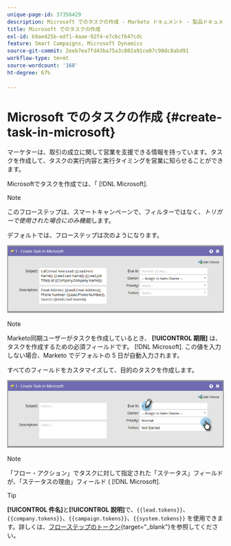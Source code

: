 ```yaml
---
unique-page-id: 37356429
description: Microsoft でのタスクの作成 - Marketo ドキュメント - 製品ドキュメント
title: Microsoft でのタスクの作成
exl-id: b9ae425b-edf1-4aae-92f4-e7c6cf647cdc
feature: Smart Campaigns, Microsoft Dynamics
source-git-commit: 2eeb7ea7fd43ba75a3c802a91ce07c90dc8abd91
workflow-type: tm+mt
source-wordcount: '168'
ht-degree: 67%

---
```


# Microsoft でのタスクの作成 {#create-task-in-microsoft}

マーケターは、取引の成立に関して営業を支援できる情報を持っています。タスクを作成して、タスクの実行内容と実行タイミングを営業に知らせることができます。

Microsoftでタスクを作成では、「 [!DNL Microsoft].

>[!NOTE]
>
>このフローステップは、スマートキャンペーンで、フィルターではなく、_トリガーで使用された場合にのみ機能_&#x200B;します。

デフォルトでは、フローステップは次のようになります。

![](assets/msd1.png)

>[!NOTE]
>
>Marketo同期ユーザーがタスクを作成しているとき、 **[!UICONTROL 期限]** は、タスクを作成するための必須フィールドです。 [!DNL Microsoft]. この値を入力しない場合、Marketo でデフォルトの 5 日が自動入力されます。

すべてのフィールドをカスタマイズして、目的のタスクを作成します。

![](assets/msd2.png)

>[!NOTE]
>
>「フロー・アクション」でタスクに対して指定された「ステータス」フィールドが、「ステータスの理由」フィールド ( [!DNL Microsoft].

>[!TIP]
>
>**[!UICONTROL 件名]**&#x200B;と&#x200B;**[!UICONTROL 説明]**&#x200B;で、`{{lead.tokens}}`、`{{company.tokens}}`、`{{campaign.tokens}}`、`{{system.tokens}}` を使用できます。詳しくは、[フローステップのトークン](/help/marketo/product-docs/core-marketo-concepts/smart-campaigns/flow-actions/use-tokens-in-flow-steps.md){target="_blank"}を参照してください。
